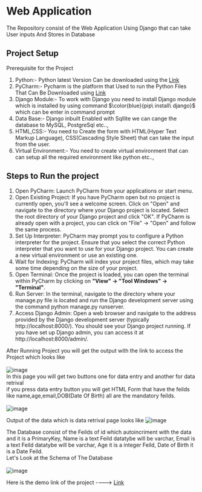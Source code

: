 # Web Application
The Repository consist of the Web Application Using Django that can take User inputs And Stores in Database</br>
## Project Setup
Prerequisite for the Project
1. Python:- Python latest Version Can be downloaded using the [Link](https://www.python.org/downloads/)
2. PyCharm:- Pycharm is the platform that Used to run the Python Files That Can Be Downloaded using [Link](https://www.jetbrains.com/pycharm/download/)
3. Django Module:- To work with Django you need to install Django module which is installed by using command $\color{blue}{pip\ install\ django}$ which can be enter in command prompt 
4. Data Base:- Django inbuilt Enabled with Sqllite we can cange the database to MySQL, PostgreSql etc..,
5. HTML,CSS:- You need to Create the form with HTML(Hyper Text Markup Language), CSS(Cascading Style Sheet) that can take the input from the user.
6. Virtual Environment:- You need to create virtual environment that can can setup all the required environment like python etc..,

## Steps to Run the project
1. Open PyCharm: Launch PyCharm from your applications or start menu.
2. Open Existing Project: If you have PyCharm open but no project is currently open, you'll see a welcome screen. Click on "Open" and navigate to the directory where your Django project is located. Select the root directory of your Django project and click "OK". If PyCharm is already open with a project, you can click on "File" -> "Open" and follow the same process.
3. Set Up Interpreter: PyCharm may prompt you to configure a Python interpreter for the project. Ensure that you select the correct Python interpreter that you want to use for your Django project. You can create a new virtual environment or use an existing one.
4. Wait for Indexing: PyCharm will index your project files, which may take some time depending on the size of your project.
5. Open Terminal: Once the project is loaded, you can open the terminal within PyCharm by clicking on **"View" -> "Tool Windows" -> "Terminal"**.
6. Run Server: In the terminal, navigate to the directory where your manage.py file is located and run the Django development server using the command python manage.py runserver.
7. Access Django Admin: Open a web browser and navigate to the address provided by the Django development server (typically http://localhost:8000/). You should see your Django project running. If you have set up Django admin, you can access it at http://localhost:8000/admin/.

After Running Project you will get the output with the link to access the Project which looks like</br></br>
![image](https://github.com/padalakiran/Web_Application/assets/73814328/6e9a53d6-5282-427c-a36e-e649140fc76d)
</br>
In this page you will get two buttons one for data entry and another for data retrival
</br>
if you press data entry button you will get HTML Form that have the feilds like name,age,email,DOB(Date Of Birth) all are the mandatory feilds.</br></br>
![image](https://github.com/padalakiran/Web_Application/assets/73814328/6e04b597-eb47-49d6-8cf9-f7b489c93dfe)


Output of the data which is data retrival page looks like
![image](https://github.com/padalakiran/Web_Application/assets/73814328/2990bef2-ad18-4e68-bc8d-dd48c5c5fa39)


The Database consist of the Feilds of id which autoincriment with the data and it is a PrimaryKey, Name is a text Feild datatybe will be varchar, Email is a text Feild datatybe will be varchar, Age it is a integer Feild, Date of Birth it is a Date Feild. </br>
Let's Look at the Schema of The Database</br></br>
![image](https://github.com/padalakiran/Web_Application/assets/73814328/441245b9-518a-438a-9e04-04cc4aaebe49)




Here is the demo link of the project ----> [Link](https://drive.google.com/file/d/1-fusr5CzZX4zXuvREAeZ1e-MIxbtxtsf/view?usp=sharing)
